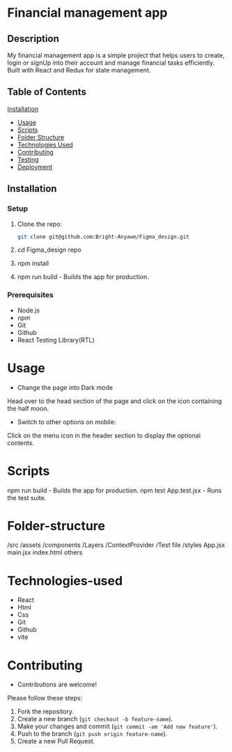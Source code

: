 # Financial management app

## Description 
My financial management app is a simple project that helps users to create, login or signUp into their account and  manage financial tasks efficiently. Built with React and Redux for state management.

## Table of Contents
[Installation](#installation)
- [Usage](#usage)
- [Scripts](#scripts)
- [Folder Structure](#folder-structure)
- [Technologies Used](#technologies-used)
- [Contributing](#contributing)
- [Testing](#testing)
- [Deployment](#deployment)
   
 ## Installation


### Setup
1. Clone the repo:
   ```bash
   git clone git@github.com:Bright-Anyawe/Figma_design.git

2. cd Figma_design repo

3. npm install

4. npm run build - Builds the app for production.




### Prerequisites
- Node.js
- npm
- Git
- Github
- React Testing Library(RTL)

# Usage
- Change the page into Dark mode

 Head over to the head section of the page and click on the icon containing the half moon.

- Switch to other options on mobile: 

Click on the menu icon in the header section to display the optional contents.

# Scripts
npm run build - Builds the app for production.
npm test App.test.jsx - Runs the test suite.


# Folder-structure
/src
  /assets
  /components
     /Layers
  /ContextProvider
  /Test file
  /styles
  App.jsx
  main.jsx
  index.html
  others

# Technologies-used
- React
- Html
- Css
- Git
- Github
- vite

# Contributing
- Contributions are welcome! 

Please follow these steps:

1. Fork the repository.
2. Create a new branch (`git checkout -b feature-name`).
3. Make your changes and commit (`git commit -am 'Add new feature'`).
4. Push to the branch (`git push origin feature-name`).
5. Create a new Pull Request.



